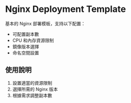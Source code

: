 # Nginx Deployment Template

基本的 Nginx 部署模板，支持以下配置：
- 可配置副本數
- CPU 和內存資源限制
- 鏡像版本選擇
- 命名空間設置

## 使用說明
1. 設置適當的資源限制
2. 選擇所需的 Nginx 版本
3. 根據需求調整副本數 